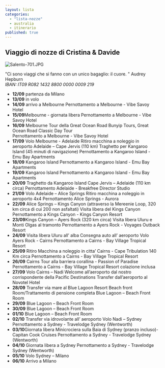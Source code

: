 ```yaml
---
layout: lista
categories: 
  - "lista-nozze"
  - australia
  - itinerario
published: true
---
```



## Viaggio di nozze di Cristina & Davide


![Salento-701.JPG]({{site.baseurl}}/images/Salento-701.JPG)


<div class="citazione">
"Ci sono viaggi che si fanno con un unico bagaglio: il cuore. "
<span style="text-align:rigt">Audrey Hepburn</span>
 </div>

<address>
 IBAN: IT09 R082 1432 8800 0000 0009 219
</address>


- **12/09** partenza da Milano 
- **13/09** in volo
- **14/09** arrivo a Melbourne 
	Pernottamento a Melbourne - Vibe Savoy Hotel 
- **15/09**Melbourne - giornata libera
	Pernottamento a Melbourne - Vibe Savoy Hotel 
- **16/09** Melbourne 
  Tour della Great Ocean Road 
  Bunyip Tours, Great Ocean Road Classic Day Tour  
  Pernottamento a Melbourne - Vibe Savoy Hotel
- **17/09** Volo Melbourne - Adelaide 
  Ritiro macchina a noleggio in aeroporto
  Adelaide – Cape Jervis  (110 km)
  Traghetto per Kangaroo Island  (45 minuti di navigazione)
  Pernottamento a Kangaroo Island  - Emu Bay Apartments
- **18/09** Kangaroo Island 
  Pernottamento a Kangaroo Island - Emu Bay Apartments
- **19/09** Kangaroo Island 
   Pernottamento a Kangaroo Island - Emu Bay Apartments
- **20/09** Traghetto da Kangaroo Island 
  Cape Jervis – Adelaide (110 km circa) 
  Pernottamento Adelaide - Breakfree Director Studio 
- **21/09** Volo Adelaide – Alice Springs 
  Ritiro macchina a noleggio in aeroporto 4x4 
  Pernottamento Alice Springs - Aurora 
- **22/09** Alice Springs – Kings Canyon (attraverso la Mereenie Loop, 320 km circa di cui 200 non asfaltati) 
  Visita libera del Kings Canyon
  Pernottamento a Kings Canyon - Kings Canyon Resort
- **23/09**Kings Canyon – Ayers Rock (320 km circa)
  Visita libera Uluru  e Monti Olgas al tramonto
  Pernottamento a Ayers Rock - Voyages Outback Resort 
- **24/09** Visita libera Uluru all’ alba 
  Consegna auto all’ aeroporto
  Volo Ayers Rock - Cairns
  Pernottamento a Cairns - Bay Village Tropical Resort
- **25/09** Ritiro Macchina a noleggio in citta’ 
  Cairns - Cape Tribulation 140 Km circa
  Pernottamento a Cairns - Bay Village Tropical Resort
- **26/09** Cairns 
  Tour alla barriera corallina - Passion of Paradise
  Pernottamento a Cairns - Bay Village Tropical Resort colazione inclusa
- **27/09** Volo Cairns – Nadi
  Welcome all’aeroporto dal nostro corrispondente della Pacific Destinations 
  Transfer dall’aeroporto al Novotel Hotel  
- **28/09** Transfer via mare al Blue Lagoon Resort
  Beach front  Room/Trattamento di pensione completa
  Blue Lagoon – Beach Front Room 
- **29/09** Blue Lagoon – Beach Front Room 
- **30/09** Blue Lagoon – Beach Front Room
- **01/10** Blue Lagoon – Beach Front Room
- **02/10** Transfer via idrovolante all’ aeroporto 
  Volo Nadi – Sydney
  Pernottamento a Sydney - Travelodge Sydney (Wentworth)
- **03/10**Giornata libera
  Minicrociera sulla Baia di Sydney (pranzo incluso)-Capitan Cook Cruises 
  Pernottamento a Sydney - Travelodge Sydney (Wentworth)
- **04/10**   Giornata libera a Sydney 
  Pernottamento a Sydney - Travelodge Sydney (Wentworth) 
- **05/10** Volo Sydney – Milano
- **06/10** Arrivo a Milano

